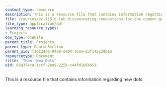 ```yaml
---
content_type: resource
description: This is a resource file that contains information regarding new dots.
file: /courses/ec-715-d-lab-disseminating-innovations-for-the-common-good-spring-2007/68a374ca1ccf2ea9225bc44fd166b653_MITEC_715S07_new_dots.pdf
file_type: application/pdf
learning_resource_types:
- Projects
ocw_type: OCWFile
parent_title: Projects
parent_type: CourseSection
parent_uid: f30134a6-94a0-de04-36a4-d3f145229b1a
resourcetype: Document
title: 'Team: New Dots'
uid: 68a374ca-1ccf-2ea9-225b-c44fd166b653
---
```

This is a resource file that contains information regarding new dots.

